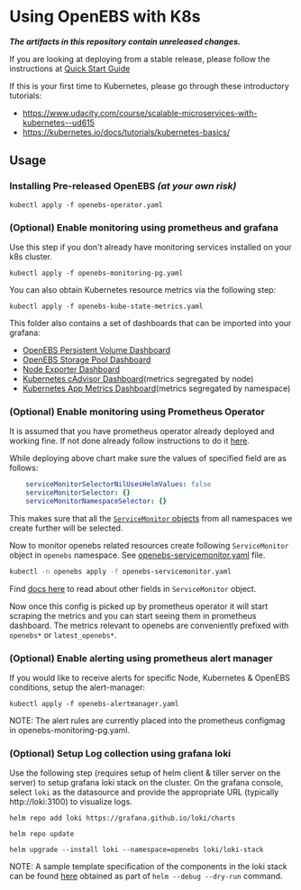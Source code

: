 # Using OpenEBS with K8s

**_The artifacts in this repository contain unreleased changes._**

If you are looking at deploying from a stable release, please follow the instructions at [Quick Start Guide](https://docs.openebs.io/docs/next/quickstartguide.html)

If this is your first time to Kubernetes, please go through these introductory tutorials:
- https://www.udacity.com/course/scalable-microservices-with-kubernetes--ud615
- https://kubernetes.io/docs/tutorials/kubernetes-basics/

## Usage

### Installing Pre-released OpenEBS **_(at your own risk)_**
```
kubectl apply -f openebs-operator.yaml
```

### (Optional) Enable monitoring using prometheus and grafana

Use this step if you don't already have monitoring services installed
on your k8s cluster.

```
kubectl apply -f openebs-monitoring-pg.yaml
```

You can also obtain Kubernetes resource metrics via the following step:

```
kubectl apply -f openebs-kube-state-metrics.yaml
```

This folder also contains a set of dashboards that can be imported into your grafana:
- [OpenEBS Persistent Volume Dashboard](https://github.com/openebs/openebs/blob/master/k8s/openebs-pg-dashboard.json)
- [OpenEBS Storage Pool Dashboard](https://github.com/openebs/openebs/blob/master/k8s/openebs-pool-exporter.json)
- [Node Exporter Dashboard](https://github.com/openebs/openebs/blob/master/k8s/openebs-node-exporter.json)
- [Kubernetes cAdvisor Dashboard](https://github.com/openebs/openebs/blob/master/k8s/openebs-kubelet-cAdvisor.json)(metrics segregated by node)
- [Kubernetes App Metrics Dashboard](https://github.com/openebs/openebs/blob/master/k8s/openebs-kube-state-metrics.json)(metrics segregated by namespace)

### (Optional) Enable monitoring using Prometheus Operator

It is assumed that you have prometheus operator already deployed and working fine. If not done already follow instructions to do it [here](https://github.com/helm/charts/tree/master/stable/prometheus-operator#installing-the-chart).

While deploying above chart make sure the values of specified field are as follows:

```yaml
    serviceMonitorSelectorNilUsesHelmValues: false
    serviceMonitorSelector: {}
    serviceMonitorNamespaceSelector: {}
```

This makes sure that all the [`ServiceMonitor` objects](https://github.com/coreos/prometheus-operator/blob/master/Documentation/user-guides/getting-started.md#related-resources) from all namespaces we create further will be selected.

Now to monitor openebs related resources create following `ServiceMonitor` object in `openebs` namespace. See [openebs-servicemonitor.yaml](openebs-servicemonitor.yaml) file.

```bash
kubectl -n openebs apply -f openebs-servicemonitor.yaml
```

Find [docs here](https://github.com/coreos/prometheus-operator/blob/master/Documentation/api.md#servicemonitor) to read about other fields in `ServiceMonitor` object.

Now once this config is picked up by prometheus operator it will start scraping the metrics and you can start seeing them in prometheus dashboard. The metrics relevant to openebs are conveniently prefixed with `openebs*` or `latest_openebs*`.

### (Optional) Enable alerting using prometheus alert manager

If you would like to receive alerts for specific Node, Kubernetes & OpenEBS conditions, setup the alert-manager:

```
kubectl apply -f openebs-alertmanager.yaml
```

NOTE: The alert rules are currently placed into the prometheus configmag in openebs-monitoring-pg.yaml.

### (Optional) Setup Log collection using grafana loki

Use the following step (requires setup of helm client & tiller server on the server) to setup grafana loki stack on the cluster. On the grafana console, select `loki` as
the datasource and provide the appropriate URL (typically http://loki:3100)  to visualize logs.

```
helm repo add loki https://grafana.github.io/loki/charts
```
```
helm repo update
```
``` 
helm upgrade --install loki --namespace=openebs loki/loki-stack
```

NOTE: A sample template specification of the components in the loki stack can be found [here](sample-loki-templates.md) obtained as part of `helm --debug --dry-run` command.

